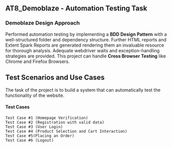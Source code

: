 ## AT8_Demoblaze - Automation Testing Task

### Demoblaze Design Approach 
Performed automation testing by implementing a **BDD Design Pattern** with a well-structured folder and dependency structure. Further HTML reports and Extent Spark Reports are generated rendering them an invaluable resource for thorough analysis. Adequate webdriver waits and exception-handling strategies are provided. This project can handle **Cross Browser Testing** like Chrome and Firefox Browsers. 

## Test Scenarios and Use Cases
The task of the project is to build a system that can automatically test the functionality of the website. 
#### Test Cases
```
Test Case #1 (Homepage Verification)
Test Case #2 (Registration with valid data)
Test Case #3 (User Login)
Test Case #4 (Product Selection and Cart Interaction)
Test Case #5(Placing an Order)
Test Case #6 (Logout)
```
